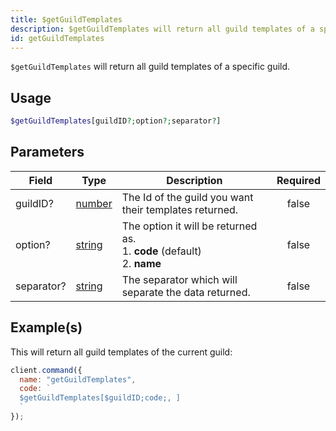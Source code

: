 ```yaml
---
title: $getGuildTemplates
description: $getGuildTemplates will return all guild templates of a specific guild.
id: getGuildTemplates
---
```


`$getGuildTemplates` will return all guild templates of a specific guild.

## Usage

```php
$getGuildTemplates[guildID?;option?;separator?]
```

## Parameters

| Field      | Type                                                                                              | Description                                                                        | Required |
| ---------- | ------------------------------------------------------------------------------------------------- | ---------------------------------------------------------------------------------- | :------: |
| guildID?   | [number](https://developer.mozilla.org/en-US/docs/Web/JavaScript/Reference/Global_Objects/Number) | The Id of the guild you want their templates returned.                             |  false   |
| option?    | [string](https://developer.mozilla.org/en-US/docs/Web/JavaScript/Reference/Global_Objects/Number) | The option it will be returned as. <br /> 1. **code** (default) <br /> 2. **name** |  false   |
| separator? | [string](https://developer.mozilla.org/en-US/docs/Web/JavaScript/Reference/Global_Objects/Number) | The separator which will separate the data returned.                               |  false   |

## Example(s)

This will return all guild templates of the current guild:

```javascript
client.command({
  name: "getGuildTemplates",
  code: `
  $getGuildTemplates[$guildID;code;, ]
  `
});
```
